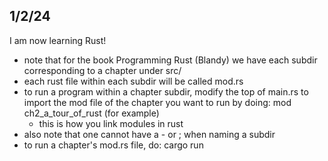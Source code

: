 ## 1/2/24

I am now learning Rust!

- note that for the book Programming Rust (Blandy) we have each subdir corresponding to a chapter under src/
- each rust file within each subdir will be called mod.rs
- to run a program within a chapter subdir, modify the top of main.rs to import the mod file of the chapter you want to run by doing: mod ch2_a_tour_of_rust (for example)
  - this is how you link modules in rust
- also note that one cannot have a - or ; when naming a subdir
- to run a chapter's mod.rs file, do: cargo run
